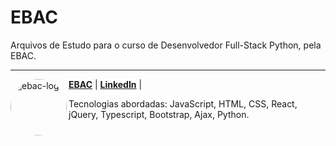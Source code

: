 # EBAC
<p>Arquivos de Estudo para o curso de Desenvolvedor Full-Stack Python, pela EBAC.</p>
<hr>

<a href="https://media.eadbox.com/system/uploads/saas/logo/5ee2b68e48b56200102e2258/newebac_logo_black.png">
  <img
    align="left" 
    alt="ebac-logo" 
    height="90" style="border-radius:90px;" 
    src="https://media.eadbox.com/system/uploads/saas/logo/5ee2b68e48b56200102e2258/newebac_logo_black.png">
</a>


[**EBAC**](https://ebaconline.com.br/cursos?msclkid=eef41920c99f1b405dd27d27e802912a&msclkid=eef41920c99f1b405dd27d27e802912a&utm_source=bing&utm_medium=cpc&utm_campaign=course_0_all_bing_search_all_brand_general&utm_content=c_418659056%7Cadg_1343604223268460%7Cad_%7Cph_kwd-83975922161225%3Aloc-20%7Ckey_ebac%7Cdev_c%7Cpst_%7Crgnid_147252%7Cplacement_) |
[**LinkedIn**](https://www.linkedin.com/in/karolina-dornelas-b6aa29239/) |
<p>Tecnologias abordadas: JavaScript, HTML, CSS, React, jQuery, Typescript, Bootstrap, Ajax, Python.</p>
